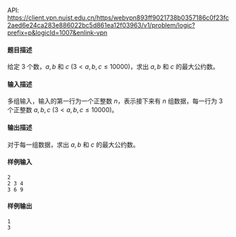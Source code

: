 API: https://client.vpn.nuist.edu.cn/https/webvpn893ff9021738b0357186c0f23fc2aed6e24ca283e886022bc5d861ea12f03963/v1/problem/logic?prefix=p&logicId=1007&enlink-vpn

#### 题目描述
给定 $3$ 个数，$a, b$ 和 $c$ ($3 < a, b, c  \leq  10000$)，求出 $a, b$ 和 $c$ 的最大公约数。

#### 输入描述
多组输入，输入的第一行为一个正整数 $n$，表示接下来有 $n$ 组数据，每一行为 3 个正整数 $a, b, c$ ($3 < a,b,c  \leq  10000$)。

#### 输出描述
对于每一组数据，求出 $a, b$ 和 $c$ 的最大公约数。

#### 样例输入

```
2
2 3 4
3 6 9
```

#### 样例输出

```
1
3
```

